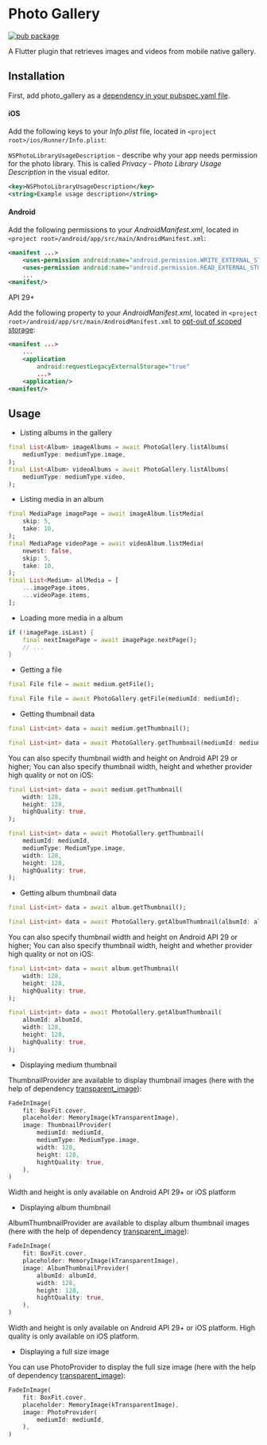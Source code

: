 # Photo Gallery

[![pub package](https://img.shields.io/pub/v/photo_gallery.svg)](https://pub.dev/packages/photo_gallery)

A Flutter plugin that retrieves images and videos from mobile native gallery.

## Installation

First, add photo_gallery as a [dependency in your pubspec.yaml file](https://flutter.dev/docs/development/packages-and-plugins/using-packages).

#### iOS
Add the following keys to your *Info.plist* file, located in ```<project root>/ios/Runner/Info.plist```:

```NSPhotoLibraryUsageDescription``` - describe why your app needs permission for the photo library. This is called *Privacy - Photo Library Usage Description* in the visual editor.

```xml
<key>NSPhotoLibraryUsageDescription</key>
<string>Example usage description</string>
```

#### Android
Add the following permissions to your *AndroidManifest.xml*, located in ```<project root>/android/app/src/main/AndroidManifest.xml```:

```xml
<manifest ...>
    <uses-permission android:name="android.permission.WRITE_EXTERNAL_STORAGE" />
    <uses-permission android:name="android.permission.READ_EXTERNAL_STORAGE" />
    ...
<manifest/>
```

API 29+

Add the following property to your *AndroidManifest.xml*, located in ```<project root>/android/app/src/main/AndroidManifest.xml``` to [opt-out of scoped storage](https://developer.android.com/training/data-storage/use-cases#opt-out-scoped-storage):
```xml
<manifest ...>
    ...
    <application
        android:requestLegacyExternalStorage="true"
        ...>
    <application/>
<manifest/>
```

## Usage

* Listing albums in the gallery
```dart
final List<Album> imageAlbums = await PhotoGallery.listAlbums(
    mediumType: mediumType.image,
);
final List<Album> videoAlbums = await PhotoGallery.listAlbums(
    mediumType: mediumType.video,
);
```
* Listing media in an album
```dart
final MediaPage imagePage = await imageAlbum.listMedia(
    skip: 5,
    take: 10,
);
final MediaPage videoPage = await videoAlbum.listMedia(
    newest: false,
    skip: 5,
    take: 10,
);
final List<Medium> allMedia = [
    ...imagePage.items,
    ...videoPage.items,
];
```
* Loading more media in a album
```dart
if (!imagePage.isLast) {
    final nextImagePage = await imagePage.nextPage();
    // ...
}
```
* Getting a file
```dart
final File file = await medium.getFile();
```
```dart
final File file = await PhotoGallery.getFile(mediumId: mediumId);
```
* Getting thumbnail data
```dart
final List<int> data = await medium.getThumbnail();
```
```dart
final List<int> data = await PhotoGallery.getThumbnail(mediumId: mediumId);
```
You can also specify thumbnail width and height on Android API 29 or higher; You can also specify thumbnail width, height and whether provider high quality or not on iOS:
```dart
final List<int> data = await medium.getThumbnail(
    width: 128,
    height: 128,
    highQuality: true,
);
```
```dart
final List<int> data = await PhotoGallery.getThumbnail(
    mediumId: mediumId,
    mediumType: MediumType.image,
    width: 128,
    height: 128,
    highQuality: true,
);
```
* Getting album thumbnail data
```dart
final List<int> data = await album.getThumbnail();
```
```dart
final List<int> data = await PhotoGallery.getAlbumThumbnail(albumId: albumId);
```
You can also specify thumbnail width and height on Android API 29 or higher; You can also specify thumbnail width, height and whether provider high quality or not on iOS:
```dart
final List<int> data = await album.getThumbnail(
    width: 128,
    height: 128,
    highQuality: true,
);
```
```dart
final List<int> data = await PhotoGallery.getAlbumThumbnail(
    albumId: albumId,
    width: 128,
    height: 128,
    highQuality: true,
);
```
* Displaying medium thumbnail

ThumbnailProvider are available to display thumbnail images (here with the help of dependency [transparent_image](https://pub.dev/packages/transparent_image)):

```dart
FadeInImage(
    fit: BoxFit.cover,
    placeholder: MemoryImage(kTransparentImage),
    image: ThumbnailProvider(
        mediumId: mediumId,
        mediumType: MediumType.image,
        width: 128,
        height: 128,
        hightQuality: true,
    ),
)
```
Width and height is only available on Android API 29+ or iOS platform
* Displaying album thumbnail

AlbumThumbnailProvider are available to display album thumbnail images (here with the help of dependency [transparent_image](https://pub.dev/packages/transparent_image)):
```dart
FadeInImage(
    fit: BoxFit.cover,
    placeholder: MemoryImage(kTransparentImage),
    image: AlbumThumbnailProvider(
        albumId: albumId,
        width: 128,
        height: 128,
        hightQuality: true,
    ),
)
```
Width and height is only available on Android API 29+ or iOS platform. High quality is only available on iOS platform.
* Displaying a full size image

You can use PhotoProvider to display the full size image (here with the help of dependency [transparent_image](https://pub.dev/packages/transparent_image)):

```dart
FadeInImage(
    fit: BoxFit.cover,
    placeholder: MemoryImage(kTransparentImage),
    image: PhotoProvider(
        mediumId: mediumId,
    ),
)
```
